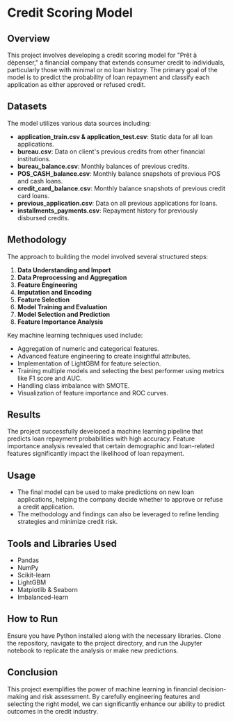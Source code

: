 # Credit Scoring Model

## Overview
This project involves developing a credit scoring model for "Prêt à dépenser," a financial company that extends consumer credit to individuals, particularly those with minimal or no loan history. The primary goal of the model is to predict the probability of loan repayment and classify each application as either approved or refused credit.

## Datasets
The model utilizes various data sources including:
- **application_train.csv & application_test.csv**: Static data for all loan applications.
- **bureau.csv**: Data on client's previous credits from other financial institutions.
- **bureau_balance.csv**: Monthly balances of previous credits.
- **POS_CASH_balance.csv**: Monthly balance snapshots of previous POS and cash loans.
- **credit_card_balance.csv**: Monthly balance snapshots of previous credit card loans.
- **previous_application.csv**: Data on all previous applications for loans.
- **installments_payments.csv**: Repayment history for previously disbursed credits.

## Methodology
The approach to building the model involved several structured steps:

1. **Data Understanding and Import**
2. **Data Preprocessing and Aggregation**
3. **Feature Engineering**
4. **Imputation and Encoding**
5. **Feature Selection**
6. **Model Training and Evaluation**
7. **Model Selection and Prediction**
8. **Feature Importance Analysis**

Key machine learning techniques used include:
- Aggregation of numeric and categorical features.
- Advanced feature engineering to create insightful attributes.
- Implementation of LightGBM for feature selection.
- Training multiple models and selecting the best performer using metrics like F1 score and AUC.
- Handling class imbalance with SMOTE.
- Visualization of feature importance and ROC curves.

## Results
The project successfully developed a machine learning pipeline that predicts loan repayment probabilities with high accuracy. Feature importance analysis revealed that certain demographic and loan-related features significantly impact the likelihood of loan repayment.

## Usage
- The final model can be used to make predictions on new loan applications, helping the company decide whether to approve or refuse a credit application.
- The methodology and findings can also be leveraged to refine lending strategies and minimize credit risk.

## Tools and Libraries Used
- Pandas
- NumPy
- Scikit-learn
- LightGBM
- Matplotlib & Seaborn
- Imbalanced-learn

## How to Run
Ensure you have Python installed along with the necessary libraries. Clone the repository, navigate to the project directory, and run the Jupyter notebook to replicate the analysis or make new predictions.

## Conclusion
This project exemplifies the power of machine learning in financial decision-making and risk assessment. By carefully engineering features and selecting the right model, we can significantly enhance our ability to predict outcomes in the credit industry.
